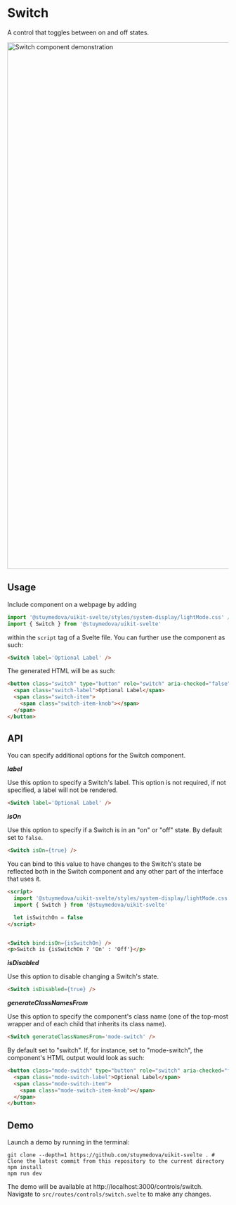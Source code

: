 # Switch

A control that toggles between on and off states.

<img width="1198" alt="Switch component demonstration" src="https://user-images.githubusercontent.com/53351370/169700774-e618f220-33c6-4786-aa4f-ccdd5a80482f.png">

## Usage

Include component on a webpage by adding 
```js
import '@stuymedova/uikit-svelte/styles/system-display/lightMode.css' // Optional, alternatively use darkMode.css or a custom stylesheet
import { Switch } from '@stuymedova/uikit-svelte'
```
within the `script` tag of a Svelte file. You can further use the component as such:

```html
<Switch label='Optional Label' />
```

The generated HTML will be as such:

```html
<button class="switch" type="button" role="switch" aria-checked="false" aria-disabled="false">
  <span class="switch-label">Optional Label</span>
  <span class="switch-item">
    <span class="switch-item-knob"></span>
  </span>
</button>
```

## API

You can specify additional options for the Switch component.

***label***

Use this option to specify a Switch's label. This option is not required, if not specified, a label will not be rendered.

```html
<Switch label='Optional Label' />
```

***isOn***

Use this option to specify if a Switch is in an "on" or "off" state. By default set to `false`.

```html
<Switch isOn={true} />
```

You can bind to this value to have changes to the Switch's state be reflected both in the Switch component and any other part of the interface that uses it.

```html
<script>
  import '@stuymedova/uikit-svelte/styles/system-display/lightMode.css'
  import { Switch } from '@stuymedova/uikit-svelte'

  let isSwitchOn = false
</script>


<Switch bind:isOn={isSwitchOn} />
<p>Switch is {isSwitchOn ? 'On' : 'Off'}</p>
```

***isDisabled***

Use this option to disable changing a Switch's state.

```html
<Switch isDisabled={true} />
```

***generateClassNamesFrom***

Use this option to specify the component's class name (one of the top-most wrapper and of each child that inherits its class name). 

```html
<Switch generateClassNamesFrom='mode-switch' />
```

By default set to "switch". If, for instance, set to "mode-switch", the component's HTML output would look as such:

```html
<button class="mode-switch" type="button" role="switch" aria-checked="false" aria-disabled="false">
  <span class="mode-switch-label">Optional Label</span>
  <span class="mode-switch-item">
    <span class="mode-switch-item-knob"></span>
  </span>
</button>
```


## Demo

Launch a demo by running in the terminal:

```shell
git clone --depth=1 https://github.com/stuymedova/uikit-svelte . # Clone the latest commit from this repository to the current directory
npm install
npm run dev
```

The demo will be available at http://localhost:3000/controls/switch. Navigate to `src/routes/controls/switch.svelte` to make any changes.